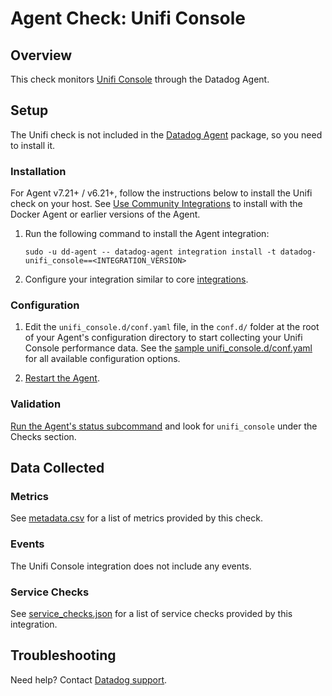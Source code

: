 # Agent Check: Unifi Console

## Overview

This check monitors [Unifi Console][1] through the Datadog Agent.

## Setup

The Unifi check is not included in the [Datadog Agent][2] package, so you need to install it.

### Installation

For Agent v7.21+ / v6.21+, follow the instructions below to install the Unifi check on your host. See [Use Community Integrations][3] to install with the Docker Agent or earlier versions of the Agent.

1. Run the following command to install the Agent integration:

   ```shell
   sudo -u dd-agent -- datadog-agent integration install -t datadog-unifi_console==<INTEGRATION_VERSION>
   ```

2. Configure your integration similar to core [integrations][4].

### Configuration

1. Edit the `unifi_console.d/conf.yaml` file, in the `conf.d/` folder at the root of your Agent's configuration directory to start collecting your Unifi Console performance data. See the [sample unifi_console.d/conf.yaml][11] for all available configuration options.

2. [Restart the Agent][5].

### Validation

[Run the Agent's status subcommand][6] and look for `unifi_console` under the Checks section.

## Data Collected

### Metrics

See [metadata.csv][7] for a list of metrics provided by this check.

### Events

The Unifi Console integration does not include any events.

### Service Checks

See [service_checks.json][8] for a list of service checks provided by this integration.


## Troubleshooting

Need help? Contact [Datadog support][9].


[1]: https://ui.com/consoles
[2]: https://app.datadoghq.com/account/settings#agent
[3]: https://docs.datadoghq.com/agent/guide/use-community-integrations/
[4]: https://docs.datadoghq.com/getting_started/integrations/
[5]: https://docs.datadoghq.com/agent/guide/agent-commands/#start-stop-and-restart-the-agent
[6]: https://docs.datadoghq.com/agent/guide/agent-commands/#agent-status-and-information
[7]: https://github.com/DataDog/integrations-extras/blob/master/unifi_console/metadata.csv
[8]: https://github.com/DataDog/integrations-extras/blob/master/unifi_console/assets/service_checks.json
[9]: https://docs.datadoghq.com/help/
[10]: https://docs.datadoghq.com/developers/integrations/new_check_howto/#developer-toolkit
[11]: https://github.com/DataDog/integrations-extras/blob/master/unifi_console/datadog_checks/unifi_console/data/conf.yaml.example